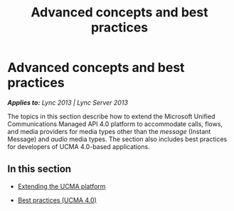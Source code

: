 ﻿---
title: Advanced concepts and best practices
TOCTitle: Advanced concepts and best practices
ms:assetid: 19c1416f-fa55-4ccc-a0fb-42519abb16a1
ms:mtpsurl: https://msdn.microsoft.com/en-us/library/Dn466079(v=office.15)
ms:contentKeyID: 57103181
ms.date: 07/25/2014
mtps_version: v=office.15
---

# Advanced concepts and best practices


_**Applies to:** Lync 2013 | Lync Server 2013_

The topics in this section describe how to extend the Microsoft Unified Communications Managed API 4.0 platform to accommodate calls, flows, and media providers for media types other than the *message* (Instant Message) and *audio* media types. The section also includes best practices for developers of UCMA 4.0-based applications.

## In this section

  - [Extending the UCMA platform](extending-the-ucma-platform.md)

  - [Best practices (UCMA 4.0)](best-practices-ucma-4-0.md)

